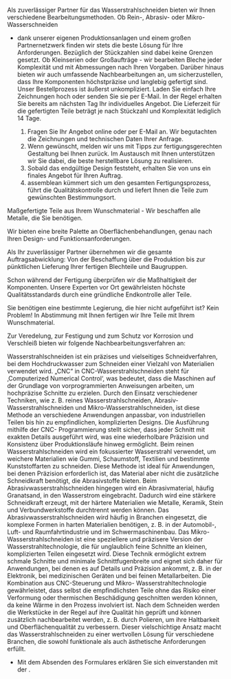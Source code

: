

Als zuverlässiger Partner für das Wasserstrahlschneiden bieten wir Ihnen
verschiedene Bearbeitungsmethoden. Ob Rein-, Abrasiv- oder Mikro-Wasserschneiden
- dank unserer eigenen Produktionsanlagen und einem großen Partnernetzwerk
finden wir stets die beste Lösung für Ihre Anforderungen. Bezüglich der
Stückzahlen sind dabei keine Grenzen gesetzt. Ob Kleinserien oder Großaufträge -
wir bearbeiten Bleche jeder Komplexität und mit Abmessungen nach Ihren Vorgaben.
Darüber hinaus bieten wir auch umfassende Nachbearbeitungen an, um
sicherzustellen, dass Ihre Komponenten höchstpräzise und langlebig gefertigt
sind. Unser Bestellprozess ist äußerst unkompliziert. Laden Sie einfach Ihre
Zeichnungen hoch oder senden Sie sie per E-Mail. In der Regel erhalten Sie
bereits am nächsten Tag Ihr individuelles Angebot. Die Lieferzeit für die
gefertigten Teile beträgt je nach Stückzahl und Komplexität lediglich 14 Tage.

  1. Fragen Sie Ihr Angebot online oder per E-Mail an. Wir begutachten die Zeichnungen und technischen Daten Ihrer Anfrage.
  2. Wenn gewünscht, melden wir uns mit Tipps zur fertigungs­gerechten Gestaltung bei Ihnen zurück. Im Austausch mit Ihnen unterstützen wir Sie dabei, die beste herstellbare Lösung zu realisieren.
  3. Sobald das endgültige Design feststeht, erhalten Sie von uns ein finales Angebot für Ihren Auftrag.
  4. assemblean kümmert sich um den gesamten Fertigungs­prozess, führt die Qualitäts­kontrolle durch und liefert Ihnen die Teile zum gewünschten Bestimmungsort.

Maßgefertigte Teile aus Ihrem Wunschmaterial - Wir beschaffen alle Metalle, die
Sie benötigen.

Wir bieten eine breite Palette an Oberflächen­behandlungen, genau nach Ihren
Design- und Funktions­anforderungen.

Als Ihr zuverlässiger Partner übernehmen wir die gesamte Auftragsabwicklung: Von
der Beschaffung über die Produktion bis zur pünktlichen Lieferung Ihrer fertigen
Blechteile und Baugruppen.

Schon während der Fertigung überprüfen wir die Maßhaltigkeit der Komponenten.
Unsere Experten vor Ort gewährleisten höchste Qualitätsstandards durch eine
gründliche Endkontrolle aller Teile.

Sie benötigen eine bestimmte Legierung, die hier nicht aufgeführt ist? Kein
Problem! In Abstimmung mit Ihnen fertigen wir Ihre Teile mit Ihrem
Wunschmaterial.

Zur Veredelung, zur Festigung und zum Schutz vor Korrosion und Verschleiß bieten
wir folgende Nachbearbeitungsverfahren an:

Wasserstrahlschneiden ist ein präzises und vielseitiges Schneidverfahren, bei
dem Hochdruckwasser zum Schneiden einer Vielzahl von Materialien verwendet wird.
„CNC“ in CNC-Wasserstrahlschneiden steht für ‚Computerized Numerical Control‘,
was bedeutet, dass die Maschinen auf der Grundlage von vorprogrammierten
Anweisungen arbeiten, um hochpräzise Schnitte zu erzielen. Durch den Einsatz
verschiedener Techniken, wie z. B. reines Wasserstrahlschneiden, Abrasiv-
Wasserstrahlschneiden und Mikro-Wasserstrahlschneiden, ist diese Methode an
verschiedene Anwendungen anpassbar, von industriellen Teilen bis hin zu
empfindlichen, komplizierten Designs. Die Ausführung mithilfe der CNC-
Programmierung stellt sicher, dass jeder Schnitt mit exakten Details ausgeführt
wird, was eine wiederholbare Präzision und Konsistenz über Produktionsläufe
hinweg ermöglicht. Beim reinen Wasserstrahlschneiden wird ein fokussierter
Wasserstrahl verwendet, um weichere Materialien wie Gummi, Schaumstoff,
Textilien und bestimmte Kunststoffarten zu schneiden. Diese Methode ist ideal
für Anwendungen, bei denen Präzision erforderlich ist, das Material aber nicht
die zusätzliche Schneidkraft benötigt, die Abrasivstoffe bieten. Beim
Abrasivwasserstrahlschneiden hingegen wird ein Abrasivmaterial, häufig
Granatsand, in den Wasserstrom eingebracht. Dadurch wird eine stärkere
Schneidkraft erzeugt, mit der härtere Materialien wie Metalle, Keramik, Stein
und Verbundwerkstoffe durchtrennt werden können. Das
Abrasivwasserstrahlschneiden wird häufig in Branchen eingesetzt, die komplexe
Formen in harten Materialien benötigen, z. B. in der Automobil-, Luft- und
Raumfahrtindustrie und im Schwermaschinenbau. Das Mikro-Wasserstrahlschneiden
ist eine speziellere und präzisere Version der Wasserstrahltechnologie, die für
unglaublich feine Schnitte an kleinen, komplizierten Teilen eingesetzt wird.
Diese Technik ermöglicht extrem schmale Schnitte und minimale Schnittfugenbreite
und eignet sich daher für Anwendungen, bei denen es auf Details und Präzision
ankommt, z. B. in der Elektronik, bei medizinischen Geräten und bei feinen
Metallarbeiten. Die Kombination aus CNC-Steuerung und Mikro-
Wasserstrahltechnologie gewährleistet, dass selbst die empfindlichsten Teile
ohne das Risiko einer Verformung oder thermischen Beschädigung geschnitten
werden können, da keine Wärme in den Prozess involviert ist. Nach dem Schneiden
werden die Werkstücke in der Regel auf ihre Qualität hin geprüft und können
zusätzlich nachbearbeitet werden, z. B. durch Polieren, um ihre Haltbarkeit und
Oberflächenqualität zu verbessern. Dieser vielschichtige Ansatz macht das
Wasserstrahlschneiden zu einer wertvollen Lösung für verschiedene Branchen, die
sowohl funktionale als auch ästhetische Anforderungen erfüllt.

* Mit dem Absenden des Formulares erklären Sie sich einverstanden mit der .

